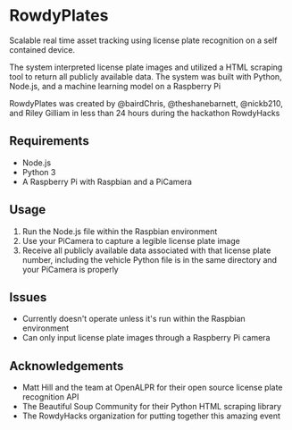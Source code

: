# RowdyPlates

Scalable real time asset tracking using license plate recognition on a self contained device.

The system interpreted license plate images and utilized a HTML scraping tool
to return all publicly available data. The system was built with
Python, Node.js, and a machine learning model on a Raspberry Pi

RowdyPlates was created by @bairdChris, @theshanebarnett, @nickb210, and Riley Gilliam in less than 24 hours during the hackathon RowdyHacks

## Requirements

- Node.js
- Python 3
- A Raspberry Pi with Raspbian and a PiCamera

## Usage
1. Run the Node.js file within the Raspbian environment 
2. Use your PiCamera to capture a legible license plate image
3. Receive all publicly available data associated with that license plate number, including the vehicle Python file is in the same directory and your PiCamera is properly 

## Issues

- Currently doesn't operate unless it's run within the Raspbian environment
- Can only input license plate images through a Raspberry Pi camera

## Acknowledgements
- Matt Hill and the team at OpenALPR for their open source license plate recognition API
- The Beautiful Soup Community for their Python HTML scraping library
- The RowdyHacks organization for putting together this amazing event 
